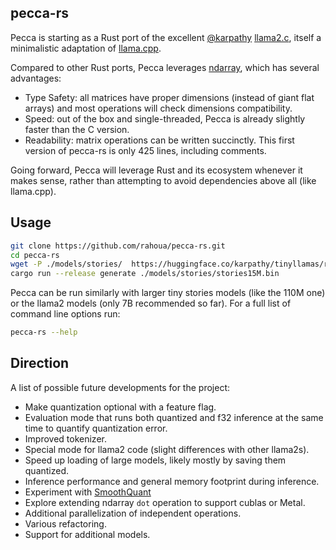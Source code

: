 ## pecca-rs

Pecca is starting as a Rust port of the excellent [@karpathy](https://github.com/karpathy) [llama2.c](https://github.com/karpathy/llama2.c), itself a minimalistic adaptation of [llama.cpp](https://github.com/ggerganov/llama.cpp).

Compared to other Rust ports, Pecca leverages [ndarray](https://github.com/rust-ndarray/ndarray), which has several advantages:

* Type Safety: all matrices have proper dimensions (instead of giant flat arrays) and most operations will check dimensions compatibility.
* Speed: out of the box and single-threaded, Pecca is already slightly faster than the C version.
* Readability: matrix operations can be written succinctly. This first version of pecca-rs is only 425 lines, including comments.

Going forward, Pecca will leverage Rust and its ecosystem whenever it makes sense, rather than attempting to avoid dependencies above all (like llama.cpp).

## Usage

```bash
git clone https://github.com/rahoua/pecca-rs.git
cd pecca-rs
wget -P ./models/stories/  https://huggingface.co/karpathy/tinyllamas/resolve/main/stories15M.bin
cargo run --release generate ./models/stories/stories15M.bin
```

Pecca can be run similarly with larger tiny stories models (like the 110M one) or the llama2 models (only 7B recommended so far). For a full list of command line options run:

```bash
pecca-rs --help
```

## Direction

A list of possible future developments for the project:

* Make quantization optional with a feature flag.
* Evaluation mode that runs both quantized and f32 inference at the same time to quantify quantization error.
* Improved tokenizer.
* Special mode for llama2 code (slight differences with other llama2s).
* Speed up loading of large models, likely mostly by saving them quantized.
* Inference performance and general memory footprint during inference.
* Experiment with [SmoothQuant](https://arxiv.org/abs/2211.10438)
* Explore extending ndarray `dot` operation to support cublas or Metal.
* Additional parallelization of independent operations.
* Various refactoring.
* Support for additional models.
